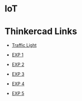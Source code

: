 
# IoT

# Thinkercad Links

- [Traffic 
Light](https://www.tinkercad.com/things/lQL3QABvq5C-amazing-tumelo-inari/editel?sharecode=dl5FwexEvxvDSESmrRW4Q3MdvZB_ZLekqD0V1Z4d0M4)

- [EXP 1 
](https://www.tinkercad.com/things/3n80UVg61YA-mighty-krunk/editel?sharecode=9WkJo_s8vRqxblPjJzfWBsyqWt2OQcV8EADpZ94nLlQ ) 

- [EXP 2 
](https://www.tinkercad.com/things/5C56hq2eWuY-daring-inari-esboo/editel?sharecode=fEAf9V1PEk_TkG8ci6alR5mPCOhM5qrqDFY2Nd0lrtc ) 

- [EXP 3 
](https://www.tinkercad.com/things/cxaLSszpbZh-daring-gaaris/editel?sharecode=9yxPaPIuOiD-ptTRhnkUUwzihaSYN1NmVW39bfMWYvY ) 

- [EXP 4 ]( 
https://www.tinkercad.com/things/0SWe1wmsMGf-exquisite-fyyran/editel?sharecode=93xHjN6rxTKq0Zevbe6Z2TRu0wKd_eQydzgzE3HBhPw ) 

- [EXP 5 ](https://www.tinkercad.com/things/eBYuRmKIRN4-brave-habbi-tumelo/editel?sharecode=Wm1uEOxKc4q_9DzhQGEQap1X9giXR8x3ieLUD-ixsZw) 


